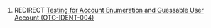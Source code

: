 1.  REDIRECT [Testing for Account Enumeration and Guessable User Account
    (OTG-IDENT-004)](Testing_for_Account_Enumeration_and_Guessable_User_Account_\(OTG-IDENT-004\) "wikilink")